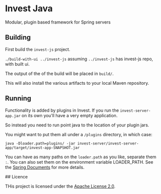 # Invest Java

Modular, plugin based framework for Spring servers

## Building

First build the `invest-js` project.

`./build-with-ui ../invest-js` assuming `../invest-js` has invest-js repo, with built ui.

The output of the of the build will be placed in `build/`.

This will also install the various artifacts to your local Maven repository. 

## Running

Functionality is added by plugins in Invest. If you run the `invest-server-app.jar` on its own you'll have a very empty application.

So instead you need to run point java to the location of your plugin jars. 

You might want to put them all under a `/plugins` directory, in which case:

```
java -Dloader.path=plugins/ -jar invest-server/invest-server-app/target/invest-app-SNAPSHOT.jar
```

You can have as many paths on the `loader.path` as you like, separate them `:`.  You can also set them on the environment variable LOADER_PATH. See the [Spring Documents](https://docs.spring.io/spring-boot/docs/current/reference/html/executable-jar.html#executable-jar-property-launcher-features) for more details.


## Licence

THis project is licensed under the [Apache License 2.0](https://www.apache.org/licenses/LICENSE-2.0).